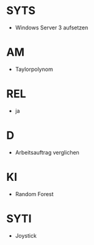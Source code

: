 # SYTS

- Windows Server 3 aufsetzen

# AM

- Taylorpolynom

# REL

- ja

# D

- Arbeitsauftrag verglichen

# KI

- Random Forest

# SYTI

- Joystick